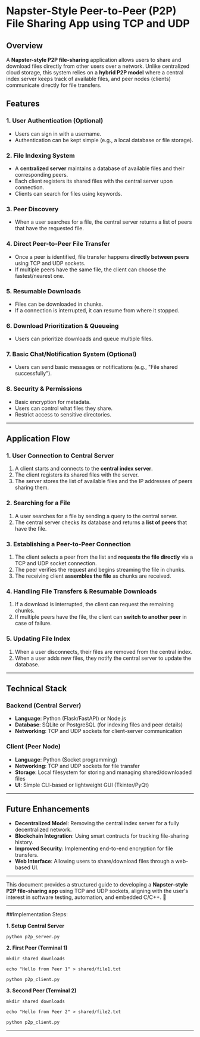 # Napster-Style Peer-to-Peer (P2P) File Sharing App using TCP and UDP

## Overview
A **Napster-style P2P file-sharing** application allows users to share and download files directly from other users over a network. Unlike centralized cloud storage, this system relies on a **hybrid P2P model** where a central index server keeps track of available files, and peer nodes (clients) communicate directly for file transfers.

## Features
### 1. **User Authentication (Optional)**
   - Users can sign in with a username.
   - Authentication can be kept simple (e.g., a local database or file storage).

### 2. **File Indexing System**
   - A **centralized server** maintains a database of available files and their corresponding peers.
   - Each client registers its shared files with the central server upon connection.
   - Clients can search for files using keywords.

### 3. **Peer Discovery**
   - When a user searches for a file, the central server returns a list of peers that have the requested file.

### 4. **Direct Peer-to-Peer File Transfer**
   - Once a peer is identified, file transfer happens **directly between peers** using TCP and UDP sockets.
   - If multiple peers have the same file, the client can choose the fastest/nearest one.

### 5. **Resumable Downloads**
   - Files can be downloaded in chunks.
   - If a connection is interrupted, it can resume from where it stopped.

### 6. **Download Prioritization & Queueing**
   - Users can prioritize downloads and queue multiple files.

### 7. **Basic Chat/Notification System (Optional)**
   - Users can send basic messages or notifications (e.g., "File shared successfully").

### 8. **Security & Permissions**
   - Basic encryption for metadata.
   - Users can control what files they share.
   - Restrict access to sensitive directories.

---

## Application Flow
### **1. User Connection to Central Server**
1. A client starts and connects to the **central index server**.
2. The client registers its shared files with the server.
3. The server stores the list of available files and the IP addresses of peers sharing them.

### **2. Searching for a File**
1. A user searches for a file by sending a query to the central server.
2. The central server checks its database and returns a **list of peers** that have the file.

### **3. Establishing a Peer-to-Peer Connection**
1. The client selects a peer from the list and **requests the file directly** via a TCP  and UDP socket connection.
2. The peer verifies the request and begins streaming the file in chunks.
3. The receiving client **assembles the file** as chunks are received.

### **4. Handling File Transfers & Resumable Downloads**
1. If a download is interrupted, the client can request the remaining chunks.
2. If multiple peers have the file, the client can **switch to another peer** in case of failure.

### **5. Updating File Index**
1. When a user disconnects, their files are removed from the central index.
2. When a user adds new files, they notify the central server to update the database.

---

## Technical Stack
### **Backend (Central Server)**
- **Language**: Python (Flask/FastAPI) or Node.js
- **Database**: SQLite or PostgreSQL (for indexing files and peer details)
- **Networking**: TCP and UDP sockets for client-server communication

### **Client (Peer Node)**
- **Language**: Python (Socket programming)
- **Networking**: TCP and UDP sockets for file transfer
- **Storage**: Local filesystem for storing and managing shared/downloaded files
- **UI**: Simple CLI-based or lightweight GUI (Tkinter/PyQt)

---

## Future Enhancements
- **Decentralized Model**: Removing the central index server for a fully decentralized network.
- **Blockchain Integration**: Using smart contracts for tracking file-sharing history.
- **Improved Security**: Implementing end-to-end encryption for file transfers.
- **Web Interface**: Allowing users to share/download files through a web-based UI.

---

This document provides a structured guide to developing a **Napster-style P2P file-sharing app** using TCP and UDP sockets, aligning with the user's interest in software testing, automation, and embedded C/C++. 🚀

---
##Implementation Steps:


**1. Setup Central Server**
       
    python p2p_server.py

**2. First Peer (Terminal 1)**
       
    mkdir shared downloads

    echo "Hello from Peer 1" > shared/file1.txt

    python p2p_client.py

**3. Second Peer (Terminal 2)**

    mkdir shared downloads

    echo "Hello from Peer 2" > shared/file2.txt

    python p2p_client.py
---
